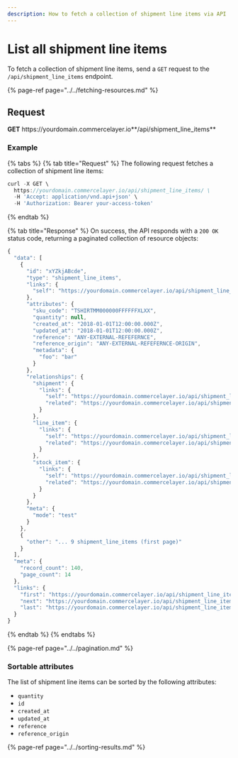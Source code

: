 ```yaml
---
description: How to fetch a collection of shipment line items via API
---
```


# List all shipment line items

To fetch a collection of shipment line items, send a `GET` request to the `/api/shipment_line_items` endpoint.

{% page-ref page="../../fetching-resources.md" %}

## Request

**GET** https://<i></i>yourdomain.commercelayer.io**/api/shipment_line_items**

### **Example**

{% tabs %}
{% tab title="Request" %}
The following request fetches a collection of shipment line items:

```javascript
curl -X GET \
  https://yourdomain.commercelayer.io/api/shipment_line_items/ \
  -H 'Accept: application/vnd.api+json' \
  -H 'Authorization: Bearer your-access-token'
```
{% endtab %}

{% tab title="Response" %}
On success, the API responds with a `200 OK` status code, returning a paginated collection of resource objects:

```javascript
{
  "data": [
    {
      "id": "xYZkjABcde",
      "type": "shipment_line_items",
      "links": {
        "self": "https://yourdomain.commercelayer.io/api/shipment_line_items/xYZkjABcde"
      },
      "attributes": {
        "sku_code": "TSHIRTMM000000FFFFFFXLXX",
        "quantity": null,
        "created_at": "2018-01-01T12:00:00.000Z",
        "updated_at": "2018-01-01T12:00:00.000Z",
        "reference": "ANY-EXTERNAL-REFEFERNCE",
        "reference_origin": "ANY-EXTERNAL-REFEFERNCE-ORIGIN",
        "metadata": {
          "foo": "bar"
        }
      },
      "relationships": {
        "shipment": {
          "links": {
            "self": "https://yourdomain.commercelayer.io/api/shipment_line_items/xYZkjABcde/relationships/shipment",
            "related": "https://yourdomain.commercelayer.io/api/shipment_line_items/xYZkjABcde/shipment"
          }
        },
        "line_item": {
          "links": {
            "self": "https://yourdomain.commercelayer.io/api/shipment_line_items/xYZkjABcde/relationships/line_item",
            "related": "https://yourdomain.commercelayer.io/api/shipment_line_items/xYZkjABcde/line_item"
          }
        },
        "stock_item": {
          "links": {
            "self": "https://yourdomain.commercelayer.io/api/shipment_line_items/xYZkjABcde/relationships/stock_item",
            "related": "https://yourdomain.commercelayer.io/api/shipment_line_items/xYZkjABcde/stock_item"
          }
        }
      },
      "meta": {
        "mode": "test"
      }
    },
    {
      "other": "... 9 shipment_line_items (first page)"
    }
  ],
  "meta": {
    "record_count": 140,
    "page_count": 14
  },
  "links": {
    "first": "https://yourdomain.commercelayer.io/api/shipment_line_items?page[number]=1&page[size]=10",
    "next": "https://yourdomain.commercelayer.io/api/shipment_line_items?page[number]=2&page[size]=10",
    "last": "https://yourdomain.commercelayer.io/api/shipment_line_items?page[number]=14&page[size]=10"
  }
}
```
{% endtab %}
{% endtabs %}

{% page-ref page="../../pagination.md" %}

### Sortable attributes

The list of shipment line items can be sorted by the following attributes:

* `quantity`
* `id`
* `created_at`
* `updated_at`
* `reference`
* `reference_origin`

{% page-ref page="../../sorting-results.md" %}

